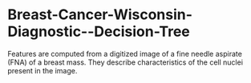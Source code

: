 # Breast-Cancer-Wisconsin-Diagnostic--Decision-Tree
Features are computed from a digitized image of a fine needle aspirate (FNA) of a breast mass.  They describe characteristics of the cell nuclei present in the image. 
